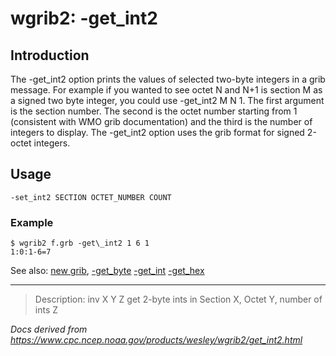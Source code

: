 # wgrib2: -get_int2

## Introduction

The -get_int2 option prints the values of
selected two-byte integers in a grib message. For example if
you wanted to see octet N and N+1 is section M as a signed
two byte integer, you could
use -get_int2 M N 1. The first argument
is the section number. The second is the octet number starting
from 1 (consistent with WMO grib documentation) and the third is the number
of integers to display. The -get_int2 option uses
the grib format for signed 2-octet integers.

## Usage

```
-set_int2 SECTION OCTET_NUMBER COUNT
```

### Example

```
$ wgrib2 f.grb -get\_int2 1 6 1
1:0:1-6=7
```

See also:
[new grib](new_grib.md),
[-get_byte](get_byte.md)
[-get_int](get_int.md)
[-get_hex](get_hex.md)

---

> Description: inv X Y Z get 2-byte ints in Section X, Octet Y, number of ints Z

_Docs derived from <https://www.cpc.ncep.noaa.gov/products/wesley/wgrib2/get_int2.html>_
